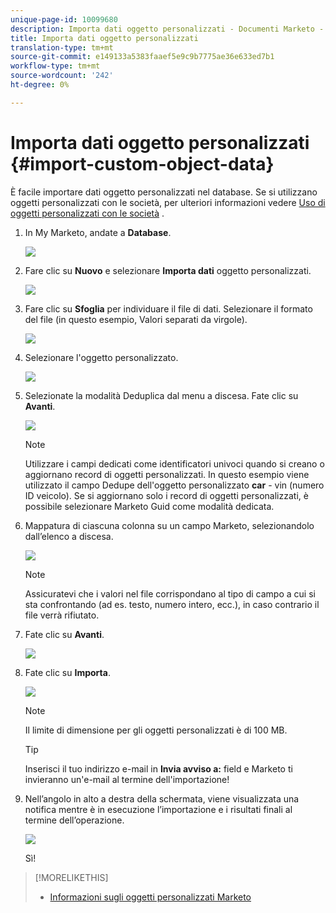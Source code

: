 ```yaml
---
unique-page-id: 10099680
description: Importa dati oggetto personalizzati - Documenti Marketo - Documentazione prodotto
title: Importa dati oggetto personalizzati
translation-type: tm+mt
source-git-commit: e149133a5383faaef5e9c9b7775ae36e633ed7b1
workflow-type: tm+mt
source-wordcount: '242'
ht-degree: 0%

---
```



# Importa dati oggetto personalizzati {#import-custom-object-data}

È facile importare dati oggetto personalizzati nel database. Se si utilizzano oggetti personalizzati con le società, per ulteriori informazioni vedere [Uso di oggetti personalizzati con le società](http://docs.marketo.com/display/DOCS/Understanding+Marketo+Custom+Objects#UnderstandingMarketoCustomObjects-customcompanyUsingCustomObjectswithCompanies) .

1. In My Marketo, andate a **Database**.

   ![](assets/db-1.png)

1. Fare clic su **Nuovo** e selezionare **Importa dati** oggetto personalizzati.

   ![](assets/image2016-4-7-10-6-54.png)

1. Fare clic su **Sfoglia** per individuare il file di dati. Selezionare il formato del file (in questo esempio, Valori separati da virgole).

   ![](assets/image2016-4-13-14-3a21-3a53.png)

1. Selezionare l&#39;oggetto personalizzato.

   ![](assets/image2016-4-13-14-3a24-3a54.png)

1. Selezionate la modalità Deduplica dal menu a discesa. Fate clic su **Avanti**.

   ![](assets/image2016-4-13-14-3a28-3a7.png)

   >[!NOTE]
   >
   >Utilizzare i campi dedicati come identificatori univoci quando si creano o aggiornano record di oggetti personalizzati. In questo esempio viene utilizzato il campo Dedupe dell&#39;oggetto personalizzato **car** - vin (numero ID veicolo). Se si aggiornano solo i record di oggetti personalizzati, è possibile selezionare Marketo Guid come modalità dedicata.

1. Mappatura di ciascuna colonna su un campo Marketo, selezionandolo dall’elenco a discesa.

   ![](assets/image2016-4-13-14-3a36-3a57.png)

   >[!NOTE]
   >
   >Assicuratevi che i valori nel file corrispondano al tipo di campo a cui si sta confrontando (ad es. testo, numero intero, ecc.), in caso contrario il file verrà rifiutato.

1. Fate clic su **Avanti**.

   ![](assets/image2016-4-13-14-3a38-3a41.png)

1. Fate clic su **Importa**.

   ![](assets/image2016-4-7-13-3a15-3a9.png)

   >[!NOTE]
   >
   >Il limite di dimensione per gli oggetti personalizzati è di 100 MB.

   >[!TIP]
   >
   >Inserisci il tuo indirizzo e-mail in **Invia avviso a:** field e Marketo ti invieranno un&#39;e-mail al termine dell&#39;importazione!

1. Nell’angolo in alto a destra della schermata, viene visualizzata una notifica mentre è in esecuzione l’importazione e i risultati finali al termine dell’operazione.

   ![](assets/image2016-4-13-14-3a41-3a1.png)

   Sì!

>[!MORELIKETHIS]
>
>* [Informazioni sugli oggetti personalizzati Marketo](understanding-marketo-custom-objects.md)

>



